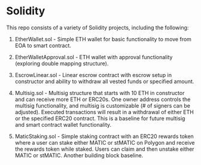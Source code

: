 # Solidity
This repo consists of a variety of Solidity projects, including the following:

1. EtherWallet.sol - Simple ETH wallet for basic functionality to move from EOA to smart contract.

2. EtherWalletApproval.sol - ETH wallet with approval functionality (exploring double mapping structure).

3. EscrowLinear.sol - Linear escrow contract with escrow setup in constructor and ability to withdraw all vested funds or specified amount.

4. Multisig.sol - Multisig structure that starts with 10 ETH in constructor and can receive more ETH or ERC20s. One owner address controls the multisig functionality, and multisig is customizable (# of signers can be adjusted). Executed transactions will result in a withdrawal of either ETH or the specified ERC20 contract. This is a baseline for future multisig and smart contract wallet functionality.

5. MaticStaking.sol - Simple staking contract with an ERC20 rewards token where a user can stake either MATIC or stMATIC on Polygon and receive the rewards token while staked. Users can claim and then unstake either MATIC or stMATIC. Another building block baseline. 
